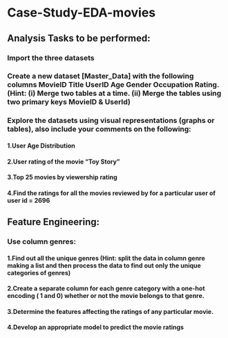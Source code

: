 # Case-Study-EDA-movies
## Analysis Tasks to be performed:
### Import the three datasets
### Create a new dataset [Master_Data] with the following columns MovieID Title UserID Age Gender Occupation Rating. (Hint: (i) Merge two tables at a time. (ii) Merge the tables using two primary keys MovieID & UserId)
### Explore the datasets using visual representations (graphs or tables), also include your comments on the following:
#### 1.User Age Distribution
#### 2.User rating of the movie “Toy Story”
#### 3.Top 25 movies by viewership rating
#### 4.Find the ratings for all the movies reviewed by for a particular user of user id = 2696
## Feature Engineering:
### Use column genres:
#### 1.Find out all the unique genres (Hint: split the data in column genre making a list and then process the data to find out only the unique categories of genres)
#### 2.Create a separate column for each genre category with a one-hot encoding ( 1 and 0) whether or not the movie belongs to that genre.
#### 3.Determine the features affecting the ratings of any particular movie.
#### 4.Develop an appropriate model to predict the movie ratings
